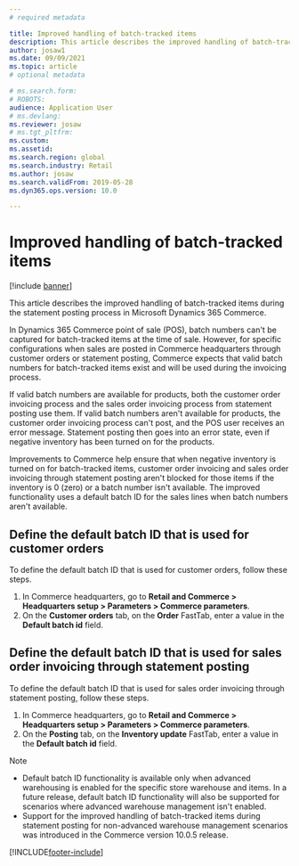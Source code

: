 ```yaml
---
# required metadata

title: Improved handling of batch-tracked items
description: This article describes the improved handling of batch-tracked items during the statement posting process in Microsoft Dynamics 365 Commerce.
author: josaw1
ms.date: 09/09/2021
ms.topic: article
# optional metadata

# ms.search.form: 
# ROBOTS: 
audience: Application User
# ms.devlang: 
ms.reviewer: josaw
# ms.tgt_pltfrm: 
ms.custom: 
ms.assetid: 
ms.search.region: global
ms.search.industry: Retail
ms.author: josaw
ms.search.validFrom: 2019-05-28
ms.dyn365.ops.version: 10.0

---
```

# Improved handling of batch-tracked items

[!include [banner](includes/banner.md)]

This article describes the improved handling of batch-tracked items during the statement posting process in Microsoft Dynamics 365 Commerce.

In Dynamics 365 Commerce point of sale (POS), batch numbers can't be captured for batch-tracked items at the time of sale. However, for specific configurations when sales are posted in Commerce headquarters through customer orders or statement posting, Commerce expects that valid batch numbers for batch-tracked items exist and will be used during the invoicing process.

If valid batch numbers are available for products, both the customer order invoicing process and the sales order invoicing process from statement posting use them. If valid batch numbers aren't available for products, the customer order invoicing process can't post, and the POS user receives an error message. Statement posting then goes into an error state, even if negative inventory has been turned on for the products.

Improvements to Commerce help ensure that when negative inventory is turned on for batch-tracked items, customer order invoicing and sales order invoicing through statement posting aren't blocked for those items if the inventory is 0 (zero) or a batch number isn't available. The improved functionality uses a default batch ID for the sales lines when batch numbers aren't available.

## Define the default batch ID that is used for customer orders

To define the default batch ID that is used for customer orders, follow these steps.

1. In Commerce headquarters, go to **Retail and Commerce \> Headquarters setup \> Parameters \> Commerce parameters**.
1. On the **Customer orders** tab, on the **Order** FastTab, enter a value in the **Default batch id** field.

## Define the default batch ID that is used for sales order invoicing through statement posting

To define the default batch ID that is used for sales order invoicing through statement posting, follow these steps.

1. In Commerce headquarters, go to **Retail and Commerce \> Headquarters setup \> Parameters \> Commerce parameters**.
1. On the **Posting** tab, on the **Inventory update** FastTab, enter a value in the **Default batch id** field.

> [!NOTE]
> - Default batch ID functionality is available only when advanced warehousing is enabled for the specific store warehouse and items. In a future release, default batch ID functionality will also be supported for scenarios where advanced warehouse management isn't enabled.
> - Support for the improved handling of batch-tracked items during statement posting for non-advanced warehouse management scenarios was introduced in the Commerce version 10.0.5 release.

[!INCLUDE[footer-include](../includes/footer-banner.md)]
